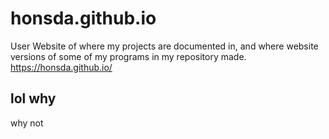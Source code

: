 # honsda.github.io
User Website of where my projects are documented in, and where website versions of some of my programs in my repository made.
https://honsda.github.io/
## lol why
why not
